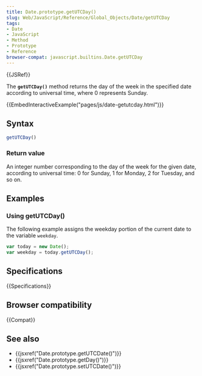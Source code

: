 ```yaml
---
title: Date.prototype.getUTCDay()
slug: Web/JavaScript/Reference/Global_Objects/Date/getUTCDay
tags:
- Date
- JavaScript
- Method
- Prototype
- Reference
browser-compat: javascript.builtins.Date.getUTCDay
---
```

{{JSRef}}

The **`getUTCDay()`** method returns the day of the week in the specified date
according to universal time, where 0 represents Sunday.

{{EmbedInteractiveExample("pages/js/date-getutcday.html")}}

## Syntax

```js
getUTCDay()
```

### Return value

An integer number corresponding to the day of the week for the given date,
according to universal time: 0 for Sunday, 1 for Monday, 2 for Tuesday, and so
on.

## Examples

### Using getUTCDay()

The following example assigns the weekday portion of the current date to the
variable `weekday`.

```js
var today = new Date();
var weekday = today.getUTCDay();
```

## Specifications

{{Specifications}}

## Browser compatibility

{{Compat}}

## See also

*   {{jsxref("Date.prototype.getUTCDate()")}}
*   {{jsxref("Date.prototype.getDay()")}}
*   {{jsxref("Date.prototype.setUTCDate()")}}
